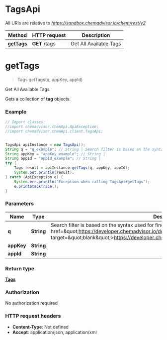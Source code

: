 # TagsApi

All URIs are relative to *https://sandbox.chemadvisor.io/chem/rest/v2*

Method | HTTP request | Description
------------- | ------------- | -------------
[**getTags**](TagsApi.md#getTags) | **GET** /tags | Get All Available Tags


<a name="getTags"></a>
# **getTags**
> Tags getTags(q, appKey, appId)

Get All Available Tags

Gets a collection of **tag** objects. 

### Example
```java
// Import classes:
//import chemadvisor.chemApi.ApiException;
//import chemadvisor.chemApi.client.TagsApi;


TagsApi apiInstance = new TagsApi();
String q = "q_example"; // String | Search filter is based on the syntax used for find in mongoDB.  For more information, visit <a href=\"https://developer.chemadvisor.io/docs/integrate/codeExamplesQ\" target=\"blank\">https://developer.chemadvisor.io/docs/integrate/codeExamplesQ</a>.
String appKey = "appKey_example"; // String | 
String appId = "appId_example"; // String | 
try {
    Tags result = apiInstance.getTags(q, appKey, appId);
    System.out.println(result);
} catch (ApiException e) {
    System.err.println("Exception when calling TagsApi#getTags");
    e.printStackTrace();
}
```

### Parameters

Name | Type | Description  | Notes
------------- | ------------- | ------------- | -------------
 **q** | **String**| Search filter is based on the syntax used for find in mongoDB.  For more information, visit &lt;a href&#x3D;\&quot;https://developer.chemadvisor.io/docs/integrate/codeExamplesQ\&quot; target&#x3D;\&quot;blank\&quot;&gt;https://developer.chemadvisor.io/docs/integrate/codeExamplesQ&lt;/a&gt;. | [optional]
 **appKey** | **String**|  | [optional]
 **appId** | **String**|  | [optional]

### Return type

[**Tags**](Tags.md)

### Authorization

No authorization required

### HTTP request headers

 - **Content-Type**: Not defined
 - **Accept**: application/json, application/xml

